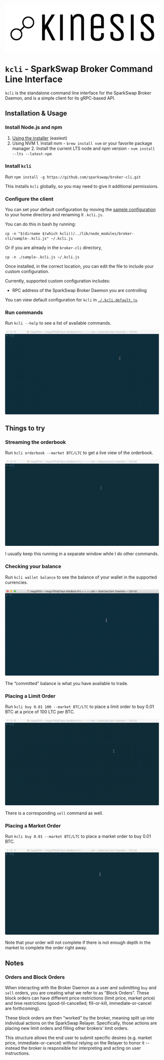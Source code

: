 ![Kinesis](./images/logo-black.png?raw=true)

`kcli` - SparkSwap Broker Command Line Interface
==============================================

`kcli` is the standalone command line interface for the SparkSwap Broker Daemon, and is a simple client for its gRPC-based API.

Installation & Usage
--------------------

### Install Node.js and npm
  1. [Using the installer](https://nodejs.org/en/download/) (easiest)
  2. Using NVM
    1. Install nvm - `brew install nvm` or your favorite package manager
    2. Install the current LTS node and npm version - `nvm install --lts --latest-npm`

### Install `kcli`
Run `npm install -g https://github.com/sparkswap/broker-cli.git`

This installs `kcli` globally, so you may need to give it additional permissions.

### Configure the client
You can set your default configuration by moving the [sample configuration](./sample-.kcli.js) to your home directory and renaming it `.kcli.js`.

You can do this in bash by running:
```
cp -n "$(dirname $(which kcli))/../lib/node_modules/broker-cli/sample-.kcli.js" ~/.kcli.js
```

Or if you are already in the `broker-cli` directory,
```
cp -n ./sample-.kcli.js ~/.kcli.js
```

Once installed, in the correct location, you can edit the file to include your custom configuration.

Currently, supported custom configuration includes:
- RPC address of the SparkSwap Broker Daemon you are controlling

You can view default configuration for `kcli` in [`./.kcli.default.js`](./.kcli.default.js).

### Run commands
Run `kcli --help` to see a list of available commands.

![kcli help](./images/kcli_--help.gif?raw=true)

Things to try
-------------

### Streaming the orderbook
Run `kcli orderbook --market BTC/LTC` to get a live view of the orderbook.

![BTC/LTC Orderbook](./images/kcli_orderbook_--market_BTCLTC_no-orders.gif?raw=true)

I usually keep this running in a separate window while I do other commands.

### Checking your balance
Run `kcli wallet balance` to see the balance of your wallet in the supported currencies.

![Check wallet balance](./images/kcli_wallet_balance.gif?raw=true)

The “committed” balance is what you have available to trade.

### Placing a Limit Order
Run `kcli buy 0.01 100 --market BTC/LTC` to place a limit order to buy 0.01 BTC at a price of 100 LTC per BTC.

![Place a limit order of 0.01 BTC](./images/kcli_buy_0.01_100_--market_BTCLTC.gif?raw=true)

There is a corresponding `sell` command as well.

### Placing a Market Order
Run `kcli buy 0.01 --market BTC/LTC` to place a market order to buy 0.01 BTC.

![Place a market order of 0.01 BTC](./images/kcli_buy_0.01_--market_BTCLTC.gif?raw=true)

Note that your order will not complete if there is not enough depth in the market to complete the order right away.

Notes
-----

### Orders and Block Orders
When interacting with the Broker Daemon as a user and submitting `buy` and `sell` orders, you are creating what we refer to as "Block Orders". These block orders can have different price restrictions (limit price, market price) and time restrictions (good-til-cancelled; fill-or-kill, immediate-or-cancel are forthcoming).

These block orders are then "worked" by the broker, meaning split up into individual actions on the SparkSwap Relayer. Specifically, those actions are placing new limit orders and filling other brokers' limit orders.

This structure allows the end user to submit specific desires (e.g. market price, immediate-or-cancel) without relying on the Relayer to honor it -- instead the broker is responsible for interpreting and acting on user instructions.